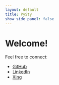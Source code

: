 ```yaml
---
layout: default
title: PySty
show_side_panel: false
---
```


<script>
  const showSidePanel = false; // set this based on the page
  if (!showSidePanel) {
    document.querySelector('.side-panel').style.display = 'none';
  }
</script>

# Welcome!

Feel free to connect:
- [GitHub](https://github.com/sempre76)
- [LinkedIn](https://www.linkedin.com/in/mario-semper-94475528/)
- [Xing](https://www.xing.com/profile/Mario_Semper/)

